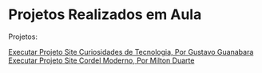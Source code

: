 # Projetos Realizados em Aula
  Projetos:
 
<a href="https://brunomontalverne.github.io/projeto-android/">Executar Projeto Site Curiosidades de Tecnologia, Por Gustavo Guanabara</a> <br>
<a href="https://brunomontalverne.github.io/projeto-cordel-moderno/">Executar Projeto Site Cordel Moderno, Por Milton Duarte</a> <br>
 
